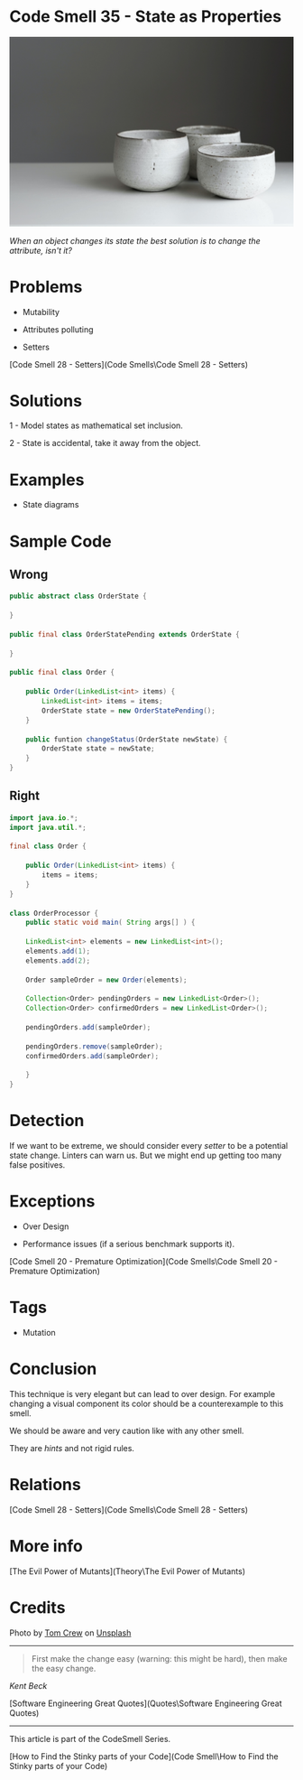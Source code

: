 # Code Smell 35 - State as Properties

![Code Smell 35 - State as Properties](tom-crew-t9sRlYIzfIQ-unsplash.jpg)

*When an object changes its state the best solution is to change the attribute, isn't it?* 

# Problems

- Mutability

- Attributes polluting

- Setters

[Code Smell 28 - Setters](Code Smells\Code Smell 28 - Setters)

# Solutions

1 - Model states as mathematical set inclusion.

2 - State is accidental, take it away from the object.

# Examples

- State diagrams

# Sample Code

## Wrong

[Gist Url]: # (https://gist.github.com/mcsee/817257ca2966c8f2381dcf9887dfa1a4)
```java
public abstract class OrderState {
     
}

public final class OrderStatePending extends OrderState {
     
}

public final class Order {
    
    public Order(LinkedList<int> items) {
        LinkedList<int> items = items;
        OrderState state = new OrderStatePending();
    }
    
    public funtion changeStatus(OrderState newState) {
        OrderState state = newState;
    }
}
```

## Right

[Gist Url]: # (https://gist.github.com/mcsee/1b98448f97cd23b6b5f8438280b73736)
```java
import java.io.*; 
import java.util.*; 

final class Order {
    
    public Order(LinkedList<int> items) {
        items = items;
    }     
}

class OrderProcessor {
    public static void main( String args[] ) {
  
    LinkedList<int> elements = new LinkedList<int>(); 
    elements.add(1);
    elements.add(2);
  
    Order sampleOrder = new Order(elements);
  
    Collection<Order> pendingOrders = new LinkedList<Order>();
    Collection<Order> confirmedOrders = new LinkedList<Order>(); 
    
    pendingOrders.add(sampleOrder);  
    
    pendingOrders.remove(sampleOrder);  
    confirmedOrders.add(sampleOrder);

    }
}
```

# Detection

If we want to be extreme, we should consider every *setter* to be a potential state change. Linters can warn us. But we might end up getting too many false positives.

# Exceptions

- Over Design

- Performance issues (if a serious benchmark supports it).

[Code Smell 20 - Premature Optimization](Code Smells\Code Smell 20 - Premature Optimization)

# Tags

- Mutation

# Conclusion

This technique is very elegant but can lead to over design. For example changing a visual component its color should be a counterexample to this smell. 

We should be aware and very caution like with any other smell.

They are *hints* and not rigid rules.

# Relations

[Code Smell 28 - Setters](Code Smells\Code Smell 28 - Setters)
 
# More info

[The Evil Power of Mutants](Theory\The Evil Power of Mutants)

# Credits

Photo by [Tom Crew](https://unsplash.com/@tomcrewceramics) on [Unsplash](https://unsplash.com/s/photos/porcelain)

* * *

> First make the change easy (warning: this might be hard), then make the easy change.

_Kent Beck_

[Software Engineering Great Quotes](Quotes\Software Engineering Great Quotes)

* * *

This article is part of the CodeSmell Series.

[How to Find the Stinky parts of your Code](Code Smell\How to Find the Stinky parts of your Code)

